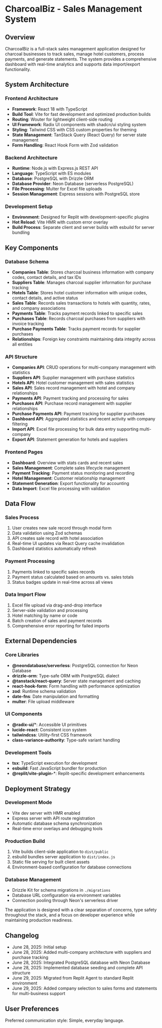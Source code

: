 # CharcoalBiz - Sales Management System

## Overview

CharcoalBiz is a full-stack sales management application designed for charcoal businesses to track sales, manage hotel customers, process payments, and generate statements. The system provides a comprehensive dashboard with real-time analytics and supports data import/export functionality.

## System Architecture

### Frontend Architecture
- **Framework**: React 18 with TypeScript
- **Build Tool**: Vite for fast development and optimized production builds
- **Routing**: Wouter for lightweight client-side routing
- **UI Framework**: Radix UI components with shadcn/ui styling system
- **Styling**: Tailwind CSS with CSS custom properties for theming
- **State Management**: TanStack Query (React Query) for server state management
- **Form Handling**: React Hook Form with Zod validation

### Backend Architecture
- **Runtime**: Node.js with Express.js REST API
- **Language**: TypeScript with ES modules
- **Database**: PostgreSQL with Drizzle ORM
- **Database Provider**: Neon Database (serverless PostgreSQL)
- **File Processing**: Multer for Excel file uploads
- **Session Management**: Express sessions with PostgreSQL store

### Development Setup
- **Environment**: Designed for Replit with development-specific plugins
- **Hot Reload**: Vite HMR with custom error overlay
- **Build Process**: Separate client and server builds with esbuild for server bundling

## Key Components

### Database Schema
- **Companies Table**: Stores charcoal business information with company codes, contact details, and tax IDs
- **Suppliers Table**: Manages charcoal supplier information for purchase tracking
- **Hotels Table**: Stores hotel customer information with unique codes, contact details, and active status
- **Sales Table**: Records sales transactions to hotels with quantity, rates, and company associations
- **Payments Table**: Tracks payment records linked to specific sales
- **Purchases Table**: Records charcoal purchases from suppliers with invoice tracking
- **Purchase Payments Table**: Tracks payment records for supplier purchases
- **Relationships**: Foreign key constraints maintaining data integrity across all entities

### API Structure
- **Companies API**: CRUD operations for multi-company management with statistics
- **Suppliers API**: Supplier management with purchase statistics
- **Hotels API**: Hotel customer management with sales statistics
- **Sales API**: Sales record management with hotel and company relationships
- **Payments API**: Payment tracking and processing for sales
- **Purchases API**: Purchase record management with supplier relationships
- **Purchase Payments API**: Payment tracking for supplier purchases
- **Dashboard API**: Aggregated statistics and recent activity with company filtering
- **Import API**: Excel file processing for bulk data entry supporting multi-company
- **Export API**: Statement generation for hotels and suppliers

### Frontend Pages
- **Dashboard**: Overview with stats cards and recent sales
- **Sales Management**: Complete sales lifecycle management
- **Payment Tracking**: Payment status monitoring and recording
- **Hotel Management**: Customer relationship management
- **Statement Generation**: Export functionality for accounting
- **Data Import**: Excel file processing with validation

## Data Flow

### Sales Process
1. User creates new sale record through modal form
2. Data validation using Zod schemas
3. API creates sale record with hotel association
4. Real-time UI updates via React Query cache invalidation
5. Dashboard statistics automatically refresh

### Payment Processing
1. Payments linked to specific sales records
2. Payment status calculated based on amounts vs. sales totals
4. Status badges update in real-time across all views

### Data Import Flow
1. Excel file upload via drag-and-drop interface
2. Server-side validation and processing
3. Hotel matching by name or code
4. Batch creation of sales and payment records
5. Comprehensive error reporting for failed imports

## External Dependencies

### Core Libraries
- **@neondatabase/serverless**: PostgreSQL connection for Neon Database
- **drizzle-orm**: Type-safe ORM with PostgreSQL dialect
- **@tanstack/react-query**: Server state management and caching
- **react-hook-form**: Form handling with performance optimization
- **zod**: Runtime schema validation
- **date-fns**: Date manipulation and formatting
- **multer**: File upload middleware

### UI Components
- **@radix-ui/***: Accessible UI primitives
- **lucide-react**: Consistent icon system
- **tailwindcss**: Utility-first CSS framework
- **class-variance-authority**: Type-safe variant handling

### Development Tools
- **tsx**: TypeScript execution for development
- **esbuild**: Fast JavaScript bundler for production
- **@replit/vite-plugin-***: Replit-specific development enhancements

## Deployment Strategy

### Development Mode
- Vite dev server with HMR enabled
- Express server with API route registration
- Automatic database schema synchronization
- Real-time error overlays and debugging tools

### Production Build
1. Vite builds client-side application to `dist/public`
2. esbuild bundles server application to `dist/index.js`
3. Static file serving for built client assets
4. Environment-based configuration for database connections

### Database Management
- Drizzle Kit for schema migrations in `./migrations`
- Database URL configuration via environment variables
- Connection pooling through Neon's serverless driver

The application is designed with a clear separation of concerns, type safety throughout the stack, and a focus on developer experience while maintaining production readiness.

## Changelog
- June 28, 2025: Initial setup
- June 28, 2025: Added multi-company architecture with suppliers and purchase tracking
- June 28, 2025: Integrated PostgreSQL database with Neon Database
- June 28, 2025: Implemented database seeding and complete API structure
- June 29, 2025: Migrated from Replit Agent to standard Replit environment
- June 29, 2025: Added company selection to sales forms and statements for multi-business support

## User Preferences

Preferred communication style: Simple, everyday language.